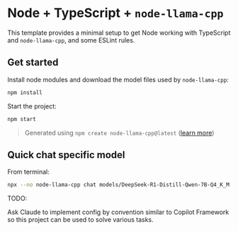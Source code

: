 # Node + TypeScript + `node-llama-cpp`
This template provides a minimal setup to get Node working with TypeScript and `node-llama-cpp`, and some ESLint rules.

## Get started
Install node modules and download the model files used by `node-llama-cpp`:
```bash
npm install
```

Start the project:
```bash
npm start
```

> Generated using `npm create node-llama-cpp@latest` ([learn more](https://node-llama-cpp.withcat.ai/guide/))

## Quick chat specific model

From terminal:
```bash
npx --no node-llama-cpp chat models/DeepSeek-R1-Distill-Qwen-7B-Q4_K_M.gguf
```


TODO:

Ask Claude to implement config by convention similar to Copilot Framework so this project can be used to solve various tasks.
